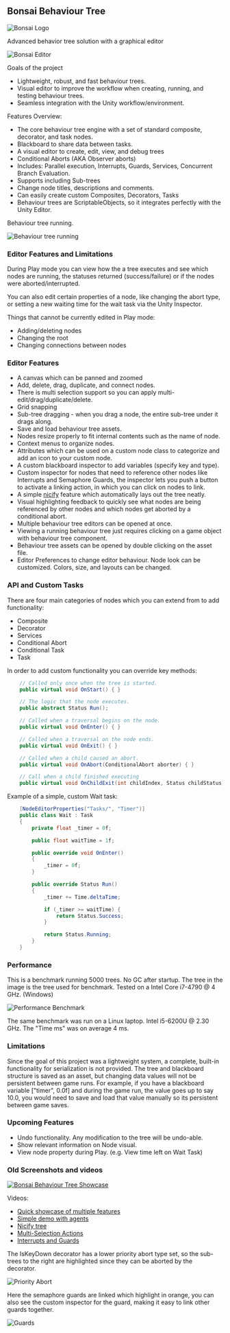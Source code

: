 ## Bonsai Behaviour Tree

![Bonsai Logo](https://i.imgur.com/WTxGOZC.png) 

Advanced behavior tree solution with a graphical editor

![Bonsai Editor](https://i.imgur.com/KQZgWtF.png)

Goals of the project
- Lightweight, robust, and fast behaviour trees.
- Visual editor to improve the workflow when creating, running, and testing behaviour trees.
- Seamless integration with the Unity workflow/environment.

Features Overview:

- The core behaviour tree engine with a set of standard composite, decorator, and task nodes.
- Blackboard to share data between tasks.
- A visual editor to create, edit, view, and debug trees
- Conditional Aborts (AKA Observer aborts)
- Includes: Parallel execution, Interrupts, Guards, Services, Concurrent Branch Evaluation.
- Supports including Sub-trees
- Change node titles, descriptions and comments.
- Can easily create custom Composites, Decorators, Tasks
- Behaviour trees are ScriptableObjects, so it integrates perfectly with the Unity Editor.

Behaviour tree running.

![Behaviour tree running](https://i.imgur.com/0DLgw5C.png)

### Editor Features and Limitations

During Play mode you can view how the a tree executes and see which nodes are running, the statuses returned (success/failure) or if the nodes were aborted/interrupted.

You can also edit certain properties of a node, like changing the abort type, or setting a new waiting time for the wait task via the Unity Inspector.

Things that cannot be currently edited in Play mode:
- Adding/deleting nodes
- Changing the root
- Changing connections between nodes

### Editor Features

- A canvas which can be panned and zoomed
- Add, delete, drag, duplicate, and connect nodes.
- There is multi selection support so you can apply multi-edit/drag/duplicate/delete.
- Grid snapping
- Sub-tree dragging - when you drag a node, the entire sub-tree under it drags along.
- Save and load behaviour tree assets.
- Nodes resize properly to fit internal contents such as the name of node.
- Context menus to organize nodes.
- Attributes which can be used on a custom node class to categorize and add an icon to your custom node.
- A custom blackboard inspector to add variables (specify key and type).
- Custom inspector for nodes that need to reference other nodes like Interrupts and Semaphore Guards, the inspector lets you push a button to activate a linking action, in which you can click on nodes to link.
- A simple [nicify](https://twitter.com/i/status/855851944103092224) feature which automatically lays out the tree neatly.
- Visual highlighting feedback to quickly see what nodes are being referenced by other nodes and which nodes get aborted by a conditional abort.
- Multiple behaviour tree editors can be opened at once.
- Viewing a running behaviour tree just requires clicking on a game object with behaviour tree component.
- Behaviour tree assets can be opened by double clicking on the asset file.
- Editor Preferences to change editor behaviour. Node look can be customized. Colors, size, and layouts can be changed.

### API and Custom Tasks
There are four main categories of nodes which you can extend from to add functionality:

- Composite
- Decorator
- Services
- Conditional Abort
- Conditional Task
- Task

In order to add custom functionality you can override key methods:
```csharp
    // Called only once when the tree is started.
    public virtual void OnStart() { }

    // The logic that the node executes.
    public abstract Status Run();

    // Called when a traversal begins on the node.
    public virtual void OnEnter() { }

    // Called when a traversal on the node ends.
    public virtual void OnExit() { }

    // Called when a child caused an abort.
    public virtual void OnAbort(ConditionalAbort aborter) { }

    // Call when a child finished executing
    public virtual void OnChildExit(int childIndex, Status childStatus) { }
```
Example of a simple, custom Wait task:
```csharp
    [NodeEditorProperties("Tasks/", "Timer")]
    public class Wait : Task
    {
        private float _timer = 0f;

        public float waitTime = 1f;

        public override void OnEnter()
        {
            _timer = 0f;
        }

        public override Status Run()
        {
            _timer += Time.deltaTime;

            if (_timer >= waitTime) {
                return Status.Success;
            }

            return Status.Running;
        }
    }
```

### Performance

This is a benchmark running 5000 trees. No GC after startup. The tree in the image is the tree used for benchmark. Tested on a Intel Core i7-4790 @ 4 GHz. (Windows)

![Performance Benchmark](http://i.imgur.com/hm0yHM1.png)

The same benchmark was run on a Linux laptop. Intel i5-6200U @ 2.30 GHz. The "Time ms" was on average 4 ms.

### Limitations

Since the goal of this project was a lightweight system, a complete, built-in functionality for serialization is not provided. The tree and blackboard structure is saved as an asset, but changing data values will not be persistent between game runs. For example, if you have a blackboard variable ["timer", 0.0f] and during the game run, the value goes up to say 10.0, you would need to save and load that value manually so its persistent between game saves.

### Upcoming Features
- Undo functionality. Any modification to the tree will be undo-able.
- Show relevant information on Node visual.
- View node property during Play. (e.g. View time left on Wait Task)

### Old Screenshots and videos

[![Bonsai Behaviour Tree Showcase](https://i.imgur.com/Cuddqco.png)](https://www.youtube.com/watch?v=BL6TUJwAFWg)

Videos:
- [Quick showcase of multiple features](https://twitter.com/i/status/866473174577401856)
- [Simple demo with agents](https://twitter.com/i/status/865356769572384776)
- [Nicify tree](https://twitter.com/i/status/855851944103092224)
- [Multi-Selection Actions](https://twitter.com/i/status/866830814234980352)
- [Interrupts and Guards](https://twitter.com/i/status/867516094537510912)

The IsKeyDown decorator has a lower priority abort type set, so the sub-trees to the right are highlighted since they can be aborted by the decorator.

![Priority Abort](http://i.imgur.com/S7SVlja.png)

Here the semaphore guards are linked which highlight in orange, you can also see the custom inspector for the guard, making it easy to link other guards together.

![Guards](http://i.imgur.com/9w3f1PE.png)
